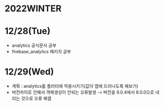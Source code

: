# 2022WINTER

# 12/28(Tue)
- analytics 공식문서 공부
- firebase_analytics 패키지 공부

# 12/29(Wed)
- 계획 : analytics를 플러터에 적용시키기(값이 앱에 드러나도록 해보기)
- 버전차이로 인해서 객체생성이 안되는 오류발생 -> 버전을 9.0.4에서 8.0.0으로 내리는 것으로 오류 해결

